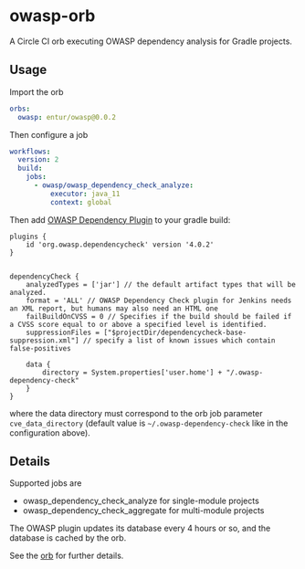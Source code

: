 # owasp-orb
A Circle CI orb executing OWASP dependency analysis for Gradle projects.

## Usage
Import the orb

```yaml
orbs:
  owasp: entur/owasp@0.0.2
```

Then configure a job

```yaml
workflows:
  version: 2
  build:
    jobs:
      - owasp/owasp_dependency_check_analyze:
          executor: java_11
          context: global
```

Then add [OWASP Dependency Plugin](https://github.com/jeremylong/DependencyCheck) to your gradle build:

```
plugins {
    id 'org.owasp.dependencycheck' version '4.0.2'
}


dependencyCheck {
    analyzedTypes = ['jar'] // the default artifact types that will be analyzed.
    format = 'ALL' // OWASP Dependency Check plugin for Jenkins needs an XML report, but humans may also need an HTML one
    failBuildOnCVSS = 0 // Specifies if the build should be failed if a CVSS score equal to or above a specified level is identified.
    suppressionFiles = ["$projectDir/dependencycheck-base-suppression.xml"] // specify a list of known issues which contain false-positives

    data {
        directory = System.properties['user.home'] + "/.owasp-dependency-check"
    }
}
```

where the data directory must correspond to the orb job parameter `cve_data_directory` (default value is `~/.owasp-dependency-check` like in the configuration above). 

## Details
Supported jobs are

 * owasp_dependency_check_analyze for single-module projects
 * owasp_dependency_check_aggregate for multi-module projects 

The OWASP plugin updates its database every 4 hours or so, and the database is cached by the orb.

See the [orb](/src/@orb.yml) for further details.
